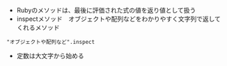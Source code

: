 * Rubyのメソッドは、最後に評価された式の値を返り値として扱う
* inspectメソッド　オブジェクトや配列などをわかりやすく文字列で返してくれるメソッド
```
"オブジェクトや配列など".inspect
```
* 定数は大文字から始める


